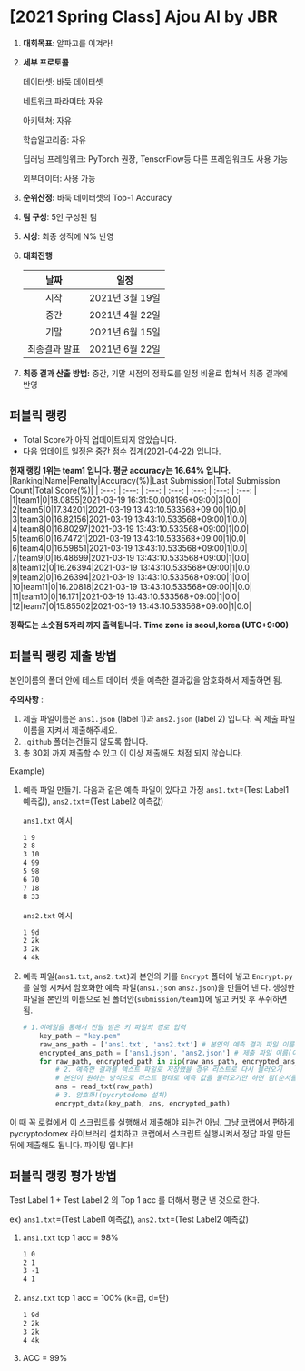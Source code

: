 # [2021 Spring Class] Ajou AI by JBR
1. **대회목표**: 알파고를 이겨라!

2. **세부 프로토콜**

   데이터셋: 바둑 데이터셋
   
   네트워크 파라미터: 자유

   아키텍쳐: 자유

   학습알고리즘: 자유

   딥러닝 프레임워크: PyTorch 권장, TensorFlow등 다른 프레임워크도 사용 가능

   외부데이터: 사용 가능

3. **순위산정:** 바둑 데이터셋의 Top-1 Accuracy

4. **팀 구성**: 5인 구성된 팀

5. **시상**: 최종 성적에 N% 반영

6. **대회진행**

   |     날짜      |      일정       |
   | :-----------: | :-------------: |
   |     시작      | 2021년 3월 19일 |
   |     중간      | 2021년 4월 22일 |
   |     기말      | 2021년 6월 15일 |
   | 최종결과 발표 | 2021년 6월 22일 |

7. **최종 결과 산출 방법:** 중간, 기말 시점의 정확도를 일정 비율로 합쳐서 최종 결과에 반영


## 퍼블릭 랭킹


- Total Score가 아직 업데이트되지 않았습니다. 
 - 다음 업데이트 일정은 중간 점수 집계(2021-04-22) 입니다.

**현재 랭킹 1위는 team1 입니다. 평균 accuracy는 16.64% 입니다.**
|Ranking|Name|Penalty|Accuracy(%)|Last Submission|Total Submission Count|Total Score(%)|
| :---: | :---: | :---: | :---: | :---: | :---: | :---: |
|1|team1|0|18.0855|2021-03-19 16:31:50.008196+09:00|3|0.0|
|2|team5|0|17.34201|2021-03-19 13:43:10.533568+09:00|1|0.0|
|3|team3|0|16.82156|2021-03-19 13:43:10.533568+09:00|1|0.0|
|4|team8|0|16.80297|2021-03-19 13:43:10.533568+09:00|1|0.0|
|5|team6|0|16.74721|2021-03-19 13:43:10.533568+09:00|1|0.0|
|6|team4|0|16.59851|2021-03-19 13:43:10.533568+09:00|1|0.0|
|7|team9|0|16.48699|2021-03-19 13:43:10.533568+09:00|1|0.0|
|8|team12|0|16.26394|2021-03-19 13:43:10.533568+09:00|1|0.0|
|9|team2|0|16.26394|2021-03-19 13:43:10.533568+09:00|1|0.0|
|10|team11|0|16.20818|2021-03-19 13:43:10.533568+09:00|1|0.0|
|11|team10|0|16.171|2021-03-19 13:43:10.533568+09:00|1|0.0|
|12|team7|0|15.85502|2021-03-19 13:43:10.533568+09:00|1|0.0|


**정확도는 소숫점 5자리 까지 출력됩니다.**
**Time zone is seoul,korea (UTC+9:00)**
## 퍼블릭 랭킹 제출 방법

본인이름의 폴더 안에 테스트 데이터 셋을 예측한 결과값을 암호화해서 제출하면 됨. 

**주의사항** : 

1. 제출 파일이름은 `ans1.json` (label 1)과 `ans2.json`  (label 2) 입니다. 꼭 제출 파일 이름을 지켜서 제출해주세요.
2. `.github` 폴더는건들지 않도록 합니다.
3. 총 30회 까지 제출할 수 있고 이 이상 제출해도 채점 되지 않습니다.

Example) 

1. 예측 파일 만들기. 다음과 같은 예측 파일이 있다고 가정 `ans1.txt`=(Test Label1 예측값), `ans2.txt`=(Test Label2 예측값)

   `ans1.txt` 예시

   ```tex
   1 9
   2 8
   3 10
   4 99
   5 98
   6 70
   7 18
   8 33
   ```

   

   `ans2.txt` 예시

   ```tex
   1 9d
   2 2k
   3 2k
   4 4k
   ```

   

2. 예측 파일(`ans1.txt`, `ans2.txt`)과 본인의 키를 `Encrypt` 폴더에 넣고 `Encrypt.py`를 실행 시켜서 암호화한 예측 파일(`ans1.json` `ans2.json`)을 만들어 낸 다. 생성한 파일을 본인의 이름으로 된 폴더안(`submission/team1`)에 넣고 커밋 후 푸쉬하면 됨.

   ```python
   # 1.이메일을 통해서 전달 받은 키 파일의 경로 입력
       key_path = "key.pem"
       raw_ans_path = ['ans1.txt', 'ans2.txt'] # 본인의 예측 결과 파일 이름
       encrypted_ans_path = ['ans1.json', 'ans2.json'] # 제출 파일 이름(이름 바꾸지 말것!)
       for raw_path, encrypted_path in zip(raw_ans_path, encrypted_ans_path):
           # 2. 예측한 결과를 텍스트 파일로 저장했을 경우 리스트로 다시 불러오기
           # 본인이 원하는 방식으로 리스트 형태로 예측 값을 불러오기만 하면 됨(순서를 지킬것)
           ans = read_txt(raw_path)
           # 3. 암호화!(pycrytodome 설치)
           encrypt_data(key_path, ans, encrypted_path)
   ```
   
이 때 꼭 로컬에서 이 스크립트를 실행해서 제출해야 되는건 아님. 그냥 코랩에서 편하게 pycryptodomex 라이브러리 설치하고 코랩에서 스크립트 실행시켜서 정답 파일 만든 뒤에 제출해도 됩니다. 파이팅 입니다!



## 퍼블릭 랭킹 평가 방법

Test Label 1 + Test Label 2 의 Top 1 acc 를 더해서 평균 낸 것으로 한다.

ex) `ans1.txt`=(Test Label1 예측값), `ans2.txt`=(Test Label2 예측값)

1. `ans1.txt` top 1 acc = 98%

   ```tex
   1 0
   2 1
   3 -1
   4 1
   ```

2. `ans2.txt` top 1 acc = 100% (k=급, d=단) 

   ```tex
   1 9d
   2 2k
   3 2k
   4 4k
   ```

3. ACC = 99%


